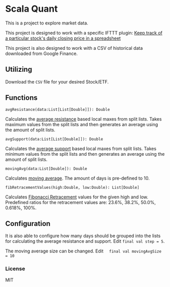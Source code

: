 # Scala Quant

This is a project to explore market data.

This project is designed to work with a specific IFTTT plugin: [Keep track of a particular stock's daily closing price in a spreadsheet](https://ifttt.com/applets/117304p-keep-track-of-a-particular-stock-s-daily-closing-price-in-a-spreadsheet)

This project is also designed to work with a CSV of historical data downloaded from Google Finance.

## Utilizing

Download the `CSV` file for your desired Stock/ETF.


## Functions

`avgResistance(data:List[List[Double]]): Double`

Calculates the [average resistance](http://www.investopedia.com/articles/technical/061801.asp) based local maxes from split lists.  Takes maximum values from the split lists and then generates an average using the amount of split lists.

`avgSupport(data:List[List[Double]]): Double`

Calculates the [average support](http://www.investopedia.com/articles/technical/061801.asp) based local maxes from split lists.  Takes minimum values from the split lists and then generates an average using the amount of split lists.

`movingAvg(data:List[Double]): Double`

Calculates [moving average](http://www.investopedia.com/terms/m/movingaverage.asp).  The amount of days is pre-defined to 10.

`fibRetracementValues(high:Double, low:Double): List[Double]`

Calculates [Fibonacci Retracement](http://www.investopedia.com/ask/answers/05/fibonacciretracement.asp) values for the given high and low.  Predefined ratios for the retracement values are: 23.6%, 38.2%, 50.0%, 0.618%, 100%.

## Configuration

It is also able to configure how many days should be grouped into the lists for calculating the average resistance and support.  Edit `final val step = 5`.

The moving average size can be changed. Edit `  final val movingAvgSize = 10`

### License

MIT
